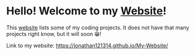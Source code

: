# Hello! Welcome to my [Website](https://jonathan121314.github.io/My-Website/)!

This [website](https://jonathan121314.github.io/My-Website/) lists some of my coding projects. It does not have that many projects right know, but it will soon 😁!

Link to my website: <https://jonathan121314.github.io/My-Website/>
